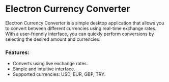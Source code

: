 # Electron Currency Converter

Electron Currency Converter is a simple desktop application that allows you to convert between different currencies using real-time exchange rates. With a user-friendly interface, you can quickly perform conversions by selecting the desired amount and currencies.

### Features:
- Converts using live exchange rates.
- Simple and intuitive interface.
- Supported currencies: USD, EUR, GBP, TRY.

